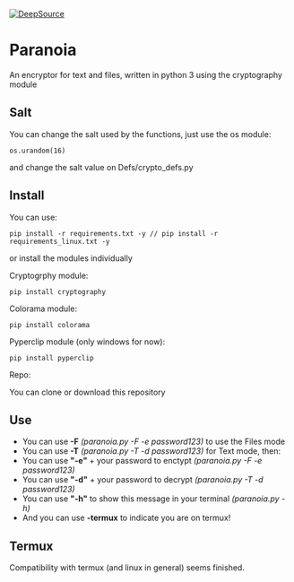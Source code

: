 [![DeepSource](https://static.deepsource.io/deepsource-badge-light-mini.svg)](https://deepsource.io/gh/ArcticBabe/Paranoia/?ref=repository-badge)
# Paranoia

An encryptor for text and files, written in python 3 using the cryptography module

## Salt
You can change the salt used by the functions, just use the os module:
```
os.urandom(16)
```
and change the salt value on Defs/crypto_defs.py

## Install

You can use:
```
pip install -r requirements.txt -y // pip install -r requirements_linux.txt -y
```

or install the modules individually

Cryptogrphy module:

```
pip install cryptography
```

Colorama module:

```
pip install colorama
```

Pyperclip module (only windows for now):

```
pip install pyperclip
```

Repo:

You can clone or download this repository

## Use

* You can use **-F** *(paranoia.py -F -e password123)* to use the Files mode
* You can use **-T** *(paranoia.py -T -d password123)* for Text mode, then:
* You can use **"-e"** + your password to enctypt *(paranoia.py -F -e password123)*
* You can use **"-d"** + your password to decrypt *(paranoia.py -T -d password123)*
* You can use **"-h"** to show this message in your terminal *(paranoia.py -h)*
* And you can use **-termux** to indicate you are on termux! 

## Termux

Compatibility with termux (and linux in general) seems finished.